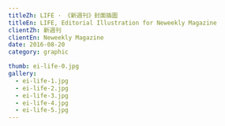 ```yaml
---
titleZh: LIFE · 《新週刊》封面插圖
titleEn: LIFE, Editorial Illustration for Neweekly Magazine
clientZh: 新週刊
clientEn: Neweekly Magazine
date: 2016-08-20
category: graphic

thumb: ei-life-0.jpg
gallery:
  - ei-life-1.jpg
  - ei-life-2.jpg
  - ei-life-3.jpg
  - ei-life-4.jpg
  - ei-life-5.jpg
---
```

